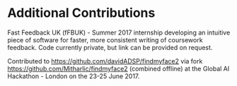 # Additional Contributions

Fast Feedback UK (fFBUK) - Summer 2017 internship developing an intuitive piece of software for faster, more consistent writing of coursework feedback. Code currently private, but link can be provided on request.

Contributed to https://github.com/davidADSP/findmyface2 via fork https://github.com/Mitharlic/findmyface2 (combined offline) at the Global AI Hackathon - London on the 23-25 June 2017.
